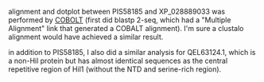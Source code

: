alignment and dotplot between PIS58185 and XP_028889033 was performed by [COBOLT](https://www.ncbi.nlm.nih.gov/tools/cobalt/cobalt.cgi) (first did blastp 2-seq, which had a "Multiple Alignment" link that generated a COBALT alignment). I'm sure a clustalo alignment would have achieved a similar result.

in addition to PIS58185, I also did a similar analysis for QEL63124.1, which is a non-Hil protein but has almost identical sequences as the central repetitive region of Hil1 (without the NTD and serine-rich region).
